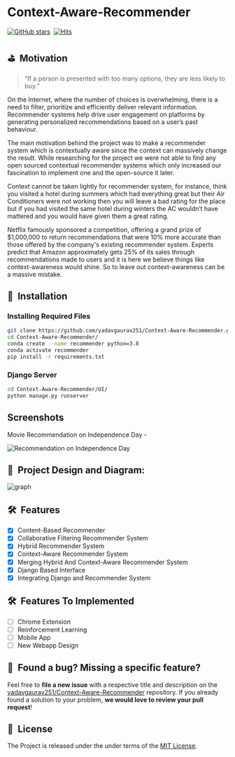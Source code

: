 # Context-Aware-Recommender
[![GitHub stars](https://img.shields.io/github/stars/yadavgaurav251/Context-Aware-Recommender?style=social&label=Star&maxAge=2592000)](https://GitHub.com/yadavgaurav251/Context-Aware-Recommender/stargazers/)&nbsp;&nbsp;[![Hits](https://hits.seeyoufarm.com/api/count/incr/badge.svg?url=https%3A%2F%2Fgithub.com%2Fyadavgaurav251%2FContext-Aware-Recommender&count_bg=%2379C83D&title_bg=%23555555&icon=deezer.svg&icon_color=%23E7E7E7&title=hits&edge_flat=false)](https://hits.seeyoufarm.com)
## ⛳️&nbsp; Motivation
> “If a person is presented with too many options, they are less likely to buy.”

On the Internet, where the number of choices is overwhelming, there is a need to filter, prioritize and efficiently deliver relevant information. Recommender systems help drive user engagement on platforms by generating personalized recommendations based on a user’s past behaviour.

The main motivation behind the project was to make a recommender system which is contextually aware since the context can massively change the result. While researching for the project we were not able to find any open sourced contextual recommender systems which only increased our fascination to implement one and the open-source it later.

Context cannot be taken lightly for recommender system, for instance, think you visited a hotel during summers which had everything great but their Air Conditioners were not working then you will leave a bad rating for the place but if you had visited the same hotel during winters the AC wouldn’t have mattered and you would have given them a great rating. 

Netflix famously sponsored a competition, offering a grand prize of $1,000,000 to return recommendations that were 10% more accurate than those offered by the company's existing recommender system. Experts predict that Amazon approximately gets 25% of its sales through recommendations made to users and it is here we believe things like context-awareness would shine.  So to leave out context-awareness can be a massive mistake.

## 🚀&nbsp; Installation

###  Installing Required Files 
```bash
git clone https://github.com/yadavgaurav251/Context-Aware-Recommender.git
cd Context-Aware-Recommender/
conda create --name recommender python=3.8
conda activate recommender
pip install -r requirements.txt
```
### Django Server
```bash
cd Context-Aware-Recommender/UI/
python manage.py runserver

```
## Screenshots

Movie Recommendation on Independence Day - 

![Recommendation on Independence Day](https://github.com/yadavgaurav251/Context-Aware-Recommender/blob/main/Docs/Assets/screenshot_batman.jpg)

## 📖&nbsp; Project Design and Diagram:


![graph](https://github.com/yadavgaurav251/Context-Aware-Recommender/blob/main/Docs/Assets/plan-2.png)


## 🛠&nbsp; Features

- [x] Content-Based Recommender
- [x] Collaborative Filtering Recommender System
- [x] Hybrid Recommender System 
- [x] Context-Aware Recommender System
- [x] Merging Hybrid And Context-Aware Recommender System
- [x] Django Based Interface
- [x] Integrating Django and Recommender System 

## 🛠&nbsp; Features To Implemented

- [ ] Chrome Extension
- [ ] Reinforcement Learning 
- [ ] Mobile App
- [ ] New Webapp Design

## 🤝&nbsp; Found a bug? Missing a specific feature?

Feel free to **file a new issue** with a respective title and description on the [yadavgaurav251/Context-Aware-Recommender](https://github.com/yadavgaurav251/Context-Aware-Recommender) repository. If you already found a solution to your problem, **we would love to review your pull request**! 

## 📘&nbsp; License
The Project is released under the under terms of the [MIT License](LICENSE).

